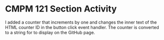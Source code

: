 # CMPM 121 Section Activity

I added a counter that increments by one and changes the inner text of the HTML counter ID in the button click event handler.
The counter is converted to a string for to display on the GitHub page.
